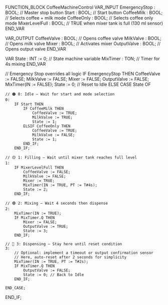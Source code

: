 FUNCTION_BLOCK CoffeeMachineControl
VAR_INPUT
    EmergencyStop  : BOOL;  // Master stop button
    Start          : BOOL;  // Start button
    CoffeeMilk     : BOOL;  // Selects coffee + milk mode
    CoffeeOnly     : BOOL;  // Selects coffee only mode
    MixerLevelFull : BOOL;  // TRUE when mixer tank is full (130 ml sensor)
END_VAR

VAR_OUTPUT
    CoffeeValve    : BOOL;  // Opens coffee valve
    MilkValve      : BOOL;  // Opens milk valve
    Mixer          : BOOL;  // Activates mixer
    OutputValve    : BOOL;  // Opens output valve
END_VAR

VAR
    State          : INT := 0; // State machine variable
    MixTimer       : TON;      // Timer for 4s mixing
END_VAR

// Emergency Stop overrides all logic
IF EmergencyStop THEN
    CoffeeValve := FALSE;
    MilkValve := FALSE;
    Mixer := FALSE;
    OutputValve := FALSE;
    MixTimer(IN := FALSE);
    State := 0; // Reset to Idle
ELSE
    CASE State OF

    // 🟠 0: Idle – Wait for start and mode selection
    0:
        IF Start THEN
            IF CoffeeMilk THEN
                CoffeeValve := TRUE;
                MilkValve := TRUE;
                State := 1;
            ELSIF CoffeeOnly THEN
                CoffeeValve := TRUE;
                MilkValve := FALSE;
                State := 1;
            END_IF;
        END_IF;

    // 🟡 1: Filling – Wait until mixer tank reaches full level
    1:
        IF MixerLevelFull THEN
            CoffeeValve := FALSE;
            MilkValve := FALSE;
            Mixer := TRUE;
            MixTimer(IN := TRUE, PT := T#4s);
            State := 2;
        END_IF;

    // 🟢 2: Mixing – Wait 4 seconds then dispense
    2:
        MixTimer(IN := TRUE);
        IF MixTimer.Q THEN
            Mixer := FALSE;
            OutputValve := TRUE;
            State := 3;
        END_IF;

    // 🔵 3: Dispensing – Stay here until reset condition
    3:
        // Optional: implement a timeout or output confirmation sensor
        // Here, auto-reset after 2 seconds for simplicity
        MixTimer(IN := TRUE, PT := T#2s);
        IF MixTimer.Q THEN
            OutputValve := FALSE;
            State := 0; // Back to Idle
        END_IF;

    END_CASE;
END_IF;
